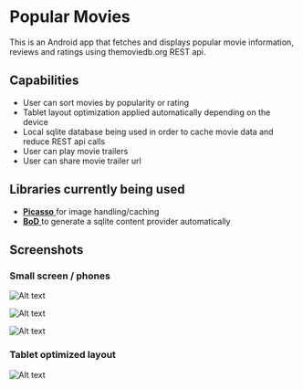 # Popular Movies

This is an Android app that fetches and displays popular movie information,
reviews and ratings using themoviedb.org REST api.

## Capabilities
 - User can sort movies by popularity or rating
 - Tablet layout optimization applied automatically depending on the device
 - Local sqlite database being used in order to cache movie data
 and reduce REST api calls
 - User can play movie trailers
 - User can share movie trailer url

## Libraries currently being used
  - [ **Picasso** ]( https://github.com/square/picasso ) for image
handling/caching
  - [ **BoD** ]( https://github.com/BoD/android-contentprovider-generator )
to generate a sqlite content provider automatically

## Screenshots

### Small screen / phones

![Alt text](https://raw.githubusercontent.com/andrepontesmelo/popular-movies/screenshots/screenshots/list_small_screen.png?raw=true "Movie list view for small screen.")

![Alt text](https://raw.githubusercontent.com/andrepontesmelo/popular-movies/screenshots/screenshots/details_small_screen.png "Movie details view for small screen.")


![Alt text](https://raw.githubusercontent.com/andrepontesmelo/popular-movies/screenshots/screenshots/settings.png "App settings")


### Tablet optimized layout

![Alt text](https://raw.githubusercontent.com/andrepontesmelo/popular-movies/screenshots/screenshots/tablet_optimized.png "Tablet screen")

